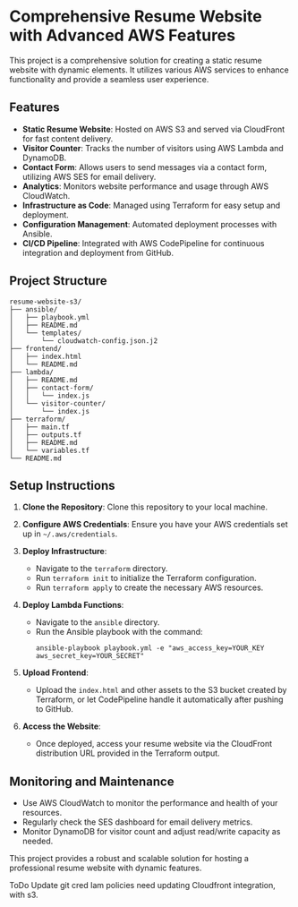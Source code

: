 # Comprehensive Resume Website with Advanced AWS Features

This project is a comprehensive solution for creating a static resume website with dynamic elements. It utilizes various AWS services to enhance functionality and provide a seamless user experience.

## Features

- **Static Resume Website**: Hosted on AWS S3 and served via CloudFront for fast content delivery.
- **Visitor Counter**: Tracks the number of visitors using AWS Lambda and DynamoDB.
- **Contact Form**: Allows users to send messages via a contact form, utilizing AWS SES for email delivery.
- **Analytics**: Monitors website performance and usage through AWS CloudWatch.
- **Infrastructure as Code**: Managed using Terraform for easy setup and deployment.
- **Configuration Management**: Automated deployment processes with Ansible.
- **CI/CD Pipeline**: Integrated with AWS CodePipeline for continuous integration and deployment from GitHub.

## Project Structure

```
resume-website-s3/
├── ansible/
│   ├── playbook.yml
│   ├── README.md
│   └── templates/
│       └── cloudwatch-config.json.j2
├── frontend/
│   ├── index.html
│   └── README.md
├── lambda/
│   ├── README.md
│   ├── contact-form/
│   │   └── index.js
│   └── visitor-counter/
│       └── index.js
├── terraform/
│   ├── main.tf
│   ├── outputs.tf
│   ├── README.md
│   └── variables.tf
└── README.md
```

## Setup Instructions

1. **Clone the Repository**: 
   Clone this repository to your local machine.

2. **Configure AWS Credentials**: 
   Ensure you have your AWS credentials set up in `~/.aws/credentials`.

3. **Deploy Infrastructure**:
   - Navigate to the `terraform` directory.
   - Run `terraform init` to initialize the Terraform configuration.
   - Run `terraform apply` to create the necessary AWS resources.

4. **Deploy Lambda Functions**:
   - Navigate to the `ansible` directory.
   - Run the Ansible playbook with the command:
     ```
     ansible-playbook playbook.yml -e "aws_access_key=YOUR_KEY aws_secret_key=YOUR_SECRET"
     ```

5. **Upload Frontend**:
   - Upload the `index.html` and other assets to the S3 bucket created by Terraform, or let CodePipeline handle it automatically after pushing to GitHub.

6. **Access the Website**:
   - Once deployed, access your resume website via the CloudFront distribution URL provided in the Terraform output.

## Monitoring and Maintenance

- Use AWS CloudWatch to monitor the performance and health of your resources.
- Regularly check the SES dashboard for email delivery metrics.
- Monitor DynamoDB for visitor count and adjust read/write capacity as needed.

This project provides a robust and scalable solution for hosting a professional resume website with dynamic features.



ToDo
Update git cred
Iam policies need updating
Cloudfront integration, with s3.
